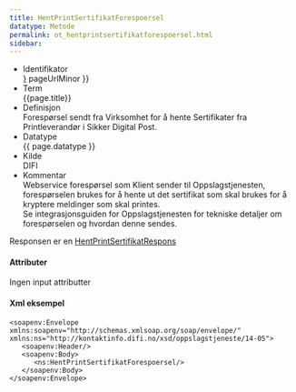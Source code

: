 ```yaml
--- 
title: HentPrintSertifikatForespoersel  
datatype: Metode
permalink: ot_hentprintsertifikatforespoersel.html
sidebar:
---
```


  - Identifikator  
    <span style="{ pageUrlMinor ;">[}]({{)</span> pageUrlMinor }}
  - Term  
    {{page.title}}
  - Definisjon  
    Forespørsel sendt fra Virksomhet for å hente Sertifikater fra
    Printleverandør i Sikker Digital Post.
  - Datatype  
    {{ page.datatype }}
  - Kilde  
    DIFI
  - Kommentar  
    Webservice forespørsel som Klient sender til Oppslagstjenesten,
    forespørselen brukes for å hente ut det sertifikat som skal brukes
    for å kryptere meldinger som skal printes.  
    Se integrasjonsguiden for Oppslagstjenesten for tekniske detaljer om
    forespørselen og hvordan denne sendes.

Responsen er en [HentPrintSertifikatRespons](HentPrintSertifikatRespons.md)

#### Attributer

Ingen input attributter

#### Xml eksempel

``` brush: xml; toolbar: false
<soapenv:Envelope xmlns:soapenv="http://schemas.xmlsoap.org/soap/envelope/" xmlns:ns="http://kontaktinfo.difi.no/xsd/oppslagstjeneste/14-05">
   <soapenv:Header/>
   <soapenv:Body>
      <ns:HentPrintSertifikatForespoersel/>
   </soapenv:Body>
</soapenv:Envelope>
```
